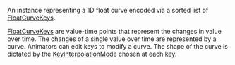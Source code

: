 An instance representing a 1D float curve encoded via a sorted list of
[FloatCurveKeys](https://developer.roblox.com/en-us/api-reference/datatype/FloatCurveKey).

[FloatCurveKeys](https://developer.roblox.com/en-us/api-reference/datatype/FloatCurveKey) are value-time points that represent
the changes in value over time. The changes of a single value over time are
represented by a curve. Animators can edit keys to modify a curve. The shape
of the curve is dictated by the [KeyInterpolationMode](https://developer.roblox.com/en-us/api-reference/enum/KeyInterpolationMode) chosen at each
key.